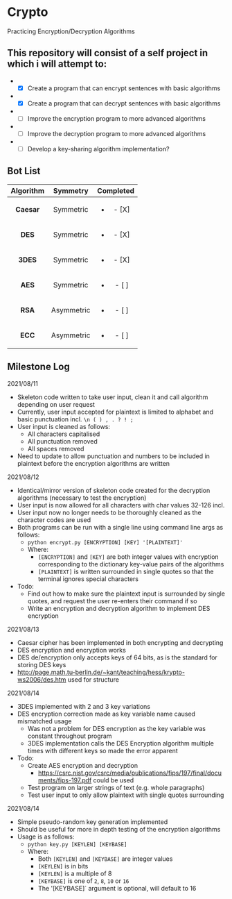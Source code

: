 # Crypto
Practicing Encryption/Decryption Algorithms

## This repository will consist of a self project in which i will attempt to:
  *  - [X] Create a program that can encrypt sentences with basic algorithms
  *  - [X] Create a program that can decrypt sentences with basic algorithms
  *  - [ ] Improve the encryption program to more advanced algorithms
  *  - [ ] Improve the decryption program to more advanced algorithms
  *  - [ ] Develop a key-sharing algorithm implementation?

## Bot List

Algorithm | Symmetry | Completed
 :---:|:---:|:---:
**Caesar** | Symmetric |  <ul><li>- [X] </li></ul>
**DES** | Symmetric |  <ul><li>- [X] </li></ul>
**3DES** | Symmetric |  <ul><li>- [X] </li></ul>
**AES** | Symmetric |  <ul><li>- [ ] </li></ul>
**RSA** | Asymmetric |  <ul><li>- [ ] </li></ul>
**ECC** | Asymmetric |  <ul><li>- [ ] </li></ul>

## Milestone Log

2021/08/11
  * Skeleton code written to take user input, clean it and call algorithm depending on user request
  * Currently, user input accepted for plaintext is limited to alphabet and basic punctuation incl. `\n ( ) , . ? ! ;`
  * User input is cleaned as follows:
    * All characters capitalised
    * All punctuation removed
    * All spaces removed
  * Need to update to allow punctuation and numbers to be included in plaintext before the encryption algorithms are written

2021/08/12
  * Identical/mirror version of skeleton code created for the decryption algorithms (necessary to test the encryption)
  * User input is now allowed for all characters with char values 32-126 incl.
  * User input now no longer needs to be thoroughly cleaned as the character codes are used
  * Both programs can be run with a single line using command line args as follows:
    * `python encrypt.py [ENCRYPTION] [KEY] '[PLAINTEXT]'`
    * Where:
      * `[ENCRYPTION]` and `[KEY]` are both integer values with encryption corresponding to the dictionary key-value pairs of the algorithms
      * `[PLAINTEXT]` is written surrounded in single quotes so that the terminal ignores special characters
  * Todo:
    * Find out how to make sure the plaintext input is surrounded by single quotes, and request the user re-enters their command if so
    * Write an encryption and decryption algorithm to implement DES encryption

2021/08/13
  * Caesar cipher has been implemented in both encrypting and decrypting
  * DES encryption and encryption works
  * DES de/encryption only accepts keys of 64 bits, as is the standard for storing DES keys
  * http://page.math.tu-berlin.de/~kant/teaching/hess/krypto-ws2006/des.htm used for structure

2021/08/14
  * 3DES implemented with 2 and 3 key variations
  * DES encryption correction made as key variable name caused mismatched usage
    * Was not a problem for DES encryption as the key variable was constant throughout program
    * 3DES implementation calls the DES Encryption algorithm multiple times with different keys so made the error apparent
  * Todo:
    * Create AES encryption and decryption
      * https://csrc.nist.gov/csrc/media/publications/fips/197/final/documents/fips-197.pdf could be used
    * Test program on larger strings of text (e.g. whole paragraphs)
    * Test user input to only allow plaintext with single quotes surrounding

2021/08/14
  * Simple pseudo-random key generation implemented
  * Should be useful for more in depth testing of the encryption algorithms
  * Usage is as follows:
    * `python key.py [KEYLEN] [KEYBASE]`
    * Where:
      * Both `[KEYLEN]` and `[KEYBASE]` are integer values
      * `[KEYLEN]` is in bits
      * `[KEYLEN]` is a multiple of 8
      * `[KEYBASE]` is one of `2`, `8`, `10` or `16`
      * The '[KEYBASE]` argument is optional, will default to 16


